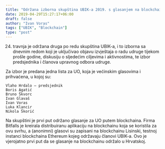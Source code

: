 ```yaml
---
title: "Održana izborna skupština UBIK-a 2019. s glasanjem na blockchainu"
date: 2019-04-29T15:27:17+06:00
draft: false
author: "Ivan Voras"
tags: ["UBIK", "Blockchain"]
type: "post"
---
```


24. travnja je održana druga po redu skupština UBIK-a, i to izborna sa dnevnim redom koji je uključivao objavu izvještaja o radu udruge tijekom prošle godine, diskusiju o sljedećim ciljevima i aktivnostima, te izbor predsjednika i članova upravnog odbora udruge.

Za izbor je predana jedna lista za UO, koja je većinskim glasovima i prihvaćena, u kojoj su:

    Vlaho Hrdalo – predsjednik
    Boris Agatić
    Bruno Škvorc
    Ivan Glavaš
    Ivan Voras
    Luka Klancir
    Nikola Škorić

Na skupštini je prvi put održano glasanje za UO putem blockchaina. Firma Bitfalls je kreirala distribuiranu aplikaciju na blockchainu koja se koristila za ovu svrhu, a (anonimni) glasovi su zapisani na blockchainu Lisinski, testnoj instanci blockchaina Ethereum kojeg održavaju članovi UBIK-a. Ovo je vjerojatno prvi put da se glasanje na blockchainu održalo u Hrvatskoj.
